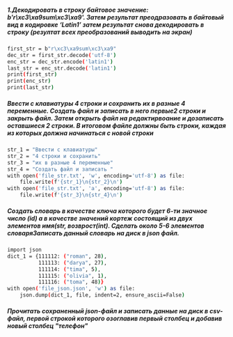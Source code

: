 
##### 1.Декодировать в строку байтовое значение: b'r\xc3\xa9sum\xc3\xa9'. Затем результат преодразовать в байтовый вид в кодировке ‘Latin1’ затем результат снова декодировать в строку (резултат всех преобразований выводить на экран)

```sh
first_str = b"r\xc3\xa9sum\xc3\xa9"
dec_str = first_str.decode('utf-8')
enc_str = dec_str.encode('latin1')
last_str = enc_str.decode('latin1')
print(first_str)
print(enc_str)
print(last_str)
```
##### Ввести с клавиатуры 4 строки и сохранить их в разные 4 переменные. Создать файл и записать в него первые2 строки и закрыть файл. Затем открыть файл на редактирвоание и дозаписать оставшиеся 2 строки. В итоговом файле должны быть строки, каждая из которых должна начинаться с новой строки


```sh
str_1 = "Ввести с клавиатуры"
str_2 = "4 строки и сохранить"
str_3 = "их в разные 4 переменные"
str_4 = "Создать файл и записать "
with open('file_str.txt', 'w', encoding='utf-8') as file:
    file.write(f'{str_1}\n{str_2}\n')
with open('file_str.txt', 'a', encoding='utf-8') as file:
    file.write(f'{str_3}\n{str_4}\n')
```

##### Создать словарь в качестве ключа которого будет 6-ти значное число (id) а в качестве значений кортеж состоящий из двух элементов имя(str, возврост(int). Сделать около 5-6 элементов словаряЗаписать данный словарь на диск в json файл.

```sh
import json
dict_1 = {111112: ("roman", 28),
          111113: ("darya", 27),
          111114: ("tima", 5),
          111115: ("olivia", 1),
          111116: ("toma", 48)}
with open('file_json.json', 'w') as file:
    json.dump(dict_1, file, indent=2, ensure_ascii=False)
```

##### Прочитать сохраненный json-файл и записать данные на диск в csv-файл, первой строкой которого озоглавив первый столбец и добавив новый столбец "телефон"
